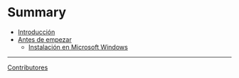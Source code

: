 # Summary

- [Introducción](Introduccion/00-intro.md)
- [Antes de empezar](Introduccion/01-antes-de-empezar.md)
  - [Instalación en Microsoft Windows](Introduccion/01-windows.md)
--------------------------------------------------------------------------------
[Contributores](contribs.md)